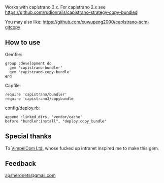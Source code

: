 Works with capistrano 3.x. For capistrano 2.x see https://github.com/rudionrails/capistrano-strategy-copy-bundled

You may also like: https://github.com/xuwupeng2000/capistrano-scm-gitcopy

How to use
----------

Gemfile:

    group :development do
      gem 'capistrano-bundler'
      gem 'capistrano-copy-bundle'
    end

Capfile:

    require 'capistrano/bundler'
    require 'capistrano3/copybundle

config/deploy.rb:

    append :linked_dirs, 'vendor/cache'
    before "bundler:install", "deploy:copy_bundle"

Special thanks
--------------

To [VimpelCom Ltd.](http://komar.bitcheese.net/files/vimpelcom.jpg) whose fucked up intranet inspired me to make this gem.

Feedback
--------

apsheronets@gmail.com
